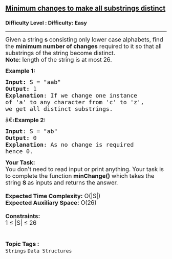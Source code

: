 <h2><a href="https://www.geeksforgeeks.org/problems/minimum-changes-to-make-all-substrings-distinct4722/1?page=3&category=Strings&sortBy=accuracy">Minimum changes to make all substrings distinct</a></h2><h3>Difficulty Level : Difficulty: Easy</h3><hr><div class="problems_problem_content__Xm_eO"><p><span style="font-size:18px">Given a string <strong>s&nbsp;</strong>consisting only lower case alphabets, find the <strong>minimum number of changes</strong> required to it so that all substrings of the string become distinct.</span><br>
<span style="font-size:18px"><strong>Note:</strong> length of the string is at most 26.</span></p>

<p><span style="font-size:18px"><strong>Example 1:</strong></span></p>

<pre><span style="font-size:18px"><strong>Input: </strong>S = "aab"
<strong>Output:</strong> 1
<strong>Explanation</strong>: If we change one instance 
of 'a' to any character from 'c' to 'z', 
we get all distinct substrings.</span></pre>

<p><span style="font-size:18px">â€‹<strong>Example 2:</strong></span></p>

<pre><span style="font-size:18px"><strong>Input</strong>: S = "ab"
<strong>Output:</strong> 0
<strong>Explanation</strong>: As no change is required
hence 0.</span><span style="font-size:18px">
</span></pre>

<p><span style="font-size:18px"><strong>Your Task:&nbsp;&nbsp;</strong><br>
You don't need to read input or print anything. Your task is to complete the function&nbsp;<strong>minChange()</strong>&nbsp;which takes the string <strong>S </strong>as inputs and returns the answer.<br>
<br>
<strong>Expected Time Complexity:</strong>&nbsp;O(|S|)<br>
<strong>Expected Auxiliary Space:</strong>&nbsp;O(26)<br>
<br>
<strong>Constraints:</strong><br>
1 ≤ |S| ≤ 26</span></p>
</div><br><p><span style=font-size:18px><strong>Topic Tags : </strong><br><code>Strings</code>&nbsp;<code>Data Structures</code>&nbsp;
